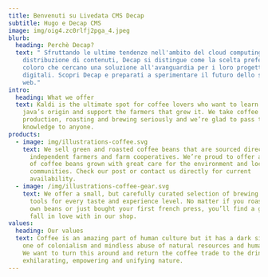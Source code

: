 ```yaml
---
title: Benvenuti su Livedata CMS Decap
subtitle: Hugo e Decap CMS
image: img/oig4.zc0rlfj2pga_4.jpeg
blurb:
  heading: Perchè Decap?
  text: " Sfruttando le ultime tendenze nell'ambito del cloud computing e della
    distribuzione di contenuti, Decap si distingue come la scelta preferita per
    coloro che cercano una soluzione all'avanguardia per i loro progetti
    digitali. Scopri Decap e preparati a sperimentare il futuro dello sviluppo
    web."
intro:
  heading: What we offer
  text: Kaldi is the ultimate spot for coffee lovers who want to learn about their
    java’s origin and support the farmers that grew it. We take coffee
    production, roasting and brewing seriously and we’re glad to pass that
    knowledge to anyone.
products:
  - image: img/illustrations-coffee.svg
    text: We sell green and roasted coffee beans that are sourced directly from
      independent farmers and farm cooperatives. We’re proud to offer a variety
      of coffee beans grown with great care for the environment and local
      communities. Check our post or contact us directly for current
      availability.
  - image: /img/illustrations-coffee-gear.svg
    text: We offer a small, but carefully curated selection of brewing gear and
      tools for every taste and experience level. No matter if you roast your
      own beans or just bought your first french press, you’ll find a gadget to
      fall in love with in our shop.
values:
  heading: Our values
  text: Coffee is an amazing part of human culture but it has a dark side too –
    one of colonialism and mindless abuse of natural resources and human lives.
    We want to turn this around and return the coffee trade to the drink’s
    exhilarating, empowering and unifying nature.
---
```

